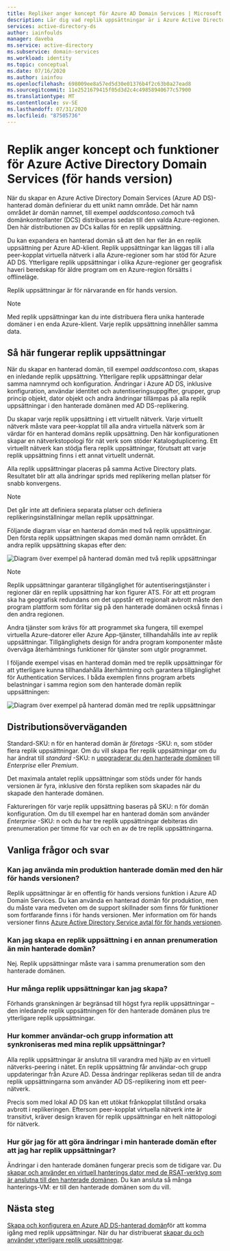 ```yaml
---
title: Repliker anger koncept för Azure AD Domain Services | Microsoft Docs
description: Lär dig vad replik uppsättningar är i Azure Active Directory Domain Services och hur de ger redundans till program som kräver identitets tjänster.
services: active-directory-ds
author: iainfoulds
manager: daveba
ms.service: active-directory
ms.subservice: domain-services
ms.workload: identity
ms.topic: conceptual
ms.date: 07/16/2020
ms.author: iainfou
ms.openlocfilehash: 698009ee8a57ed5d30e01376b4f2c63b0a27ead8
ms.sourcegitcommit: 11e2521679415f05d3d2c4c49858940677c57900
ms.translationtype: MT
ms.contentlocale: sv-SE
ms.lasthandoff: 07/31/2020
ms.locfileid: "87505736"
---
```

# <a name="replica-sets-concepts-and-features-for-azure-active-directory-domain-services-preview"></a>Replik anger koncept och funktioner för Azure Active Directory Domain Services (för hands version)

När du skapar en Azure Active Directory Domain Services (Azure AD DS)-hanterad domän definierar du ett unikt namn område. Det här namn området är domän namnet, till exempel *aaddscontoso.com*och två domänkontrollanter (DCS) distribueras sedan till den valda Azure-regionen. Den här distributionen av DCs kallas för en replik uppsättning.

Du kan expandera en hanterad domän så att den har fler än en replik uppsättning per Azure AD-klient. Replik uppsättningar kan läggas till i alla peer-kopplat virtuella nätverk i alla Azure-regioner som har stöd för Azure AD DS. Ytterligare replik uppsättningar i olika Azure-regioner ger geografisk haveri beredskap för äldre program om en Azure-region försätts i offlineläge.

Replik uppsättningar är för närvarande en för hands version.

> [!NOTE]
> Med replik uppsättningar kan du inte distribuera flera unika hanterade domäner i en enda Azure-klient. Varje replik uppsättning innehåller samma data.

## <a name="how-replica-sets-work"></a>Så här fungerar replik uppsättningar

När du skapar en hanterad domän, till exempel *aaddscontoso.com*, skapas en inledande replik uppsättning. Ytterligare replik uppsättningar delar samma namnrymd och konfiguration. Ändringar i Azure AD DS, inklusive konfiguration, användar identitet och autentiseringsuppgifter, grupper, grup princip objekt, dator objekt och andra ändringar tillämpas på alla replik uppsättningar i den hanterade domänen med AD DS-replikering.

Du skapar varje replik uppsättning i ett virtuellt nätverk. Varje virtuellt nätverk måste vara peer-kopplat till alla andra virtuella nätverk som är värdar för en hanterad domäns replik uppsättning. Den här konfigurationen skapar en nätverkstopologi för nät verk som stöder Katalogduplicering. Ett virtuellt nätverk kan stödja flera replik uppsättningar, förutsatt att varje replik uppsättning finns i ett annat virtuellt undernät.

Alla replik uppsättningar placeras på samma Active Directory plats. Resultatet blir att alla ändringar sprids med replikering mellan platser för snabb konvergens.

> [!NOTE]
> Det går inte att definiera separata platser och definiera replikeringsinställningar mellan replik uppsättningar.

Följande diagram visar en hanterad domän med två replik uppsättningar. Den första replik uppsättningen skapas med domän namn området. En andra replik uppsättning skapas efter den:

![Diagram över exempel på hanterad domän med två replik uppsättningar](./media/concepts-replica-sets/two-replica-set-example.png)

> [!NOTE]
> Replik uppsättningar garanterar tillgänglighet för autentiseringstjänster i regioner där en replik uppsättning har kon figurer ATS. För att ett program ska ha geografisk redundans om det uppstår ett regionalt avbrott måste den program plattform som förlitar sig på den hanterade domänen också finnas i den andra regionen.
>
> Andra tjänster som krävs för att programmet ska fungera, till exempel virtuella Azure-datorer eller Azure App-tjänster, tillhandahålls inte av replik uppsättningar. Tillgänglighets design för andra program komponenter måste överväga återhämtnings funktioner för tjänster som utgör programmet.

I följande exempel visas en hanterad domän med tre replik uppsättningar för att ytterligare kunna tillhandahålla återhämtning och garantera tillgänglighet för Authentication Services. I båda exemplen finns program arbets belastningar i samma region som den hanterade domän replik uppsättningen:

![Diagram över exempel på hanterad domän med tre replik uppsättningar](./media/concepts-replica-sets/three-replica-set-example.png)

## <a name="deployment-considerations"></a>Distributionsöverväganden

Standard-SKU: n för en hanterad domän är *företags* -SKU: n, som stöder flera replik uppsättningar. Om du vill skapa fler replik uppsättningar om du har ändrat till *standard* -SKU: n [uppgraderar du den hanterade domänen](change-sku.md) till *Enterprise* eller *Premium*.

Det maximala antalet replik uppsättningar som stöds under för hands versionen är fyra, inklusive den första repliken som skapades när du skapade den hanterade domänen.

Faktureringen för varje replik uppsättning baseras på SKU: n för domän konfiguration. Om du till exempel har en hanterad domän som använder *Enterprise* -SKU: n och du har tre replik uppsättningar debiteras din prenumeration per timme för var och en av de tre replik uppsättningarna.

## <a name="frequently-asked-questions"></a>Vanliga frågor och svar

### <a name="can-i-use-my-production-managed-domain-with-this-preview"></a>Kan jag använda min produktion hanterade domän med den här för hands versionen?

Replik uppsättningar är en offentlig för hands versions funktion i Azure AD Domain Services. Du kan använda en hanterad domän för produktion, men du måste vara medveten om de support skillnader som finns för funktioner som fortfarande finns i för hands versionen. Mer information om för hands versioner finns [Azure Active Directory Service avtal för för hands versionen](https://azure.microsoft.com/support/legal/preview-supplemental-terms/).

### <a name="can-i-create-a-replica-set-in-subscription-different-from-my-managed-domain"></a>Kan jag skapa en replik uppsättning i en annan prenumeration än min hanterade domän?

Nej. Replik uppsättningar måste vara i samma prenumeration som den hanterade domänen.

### <a name="how-many-replica-sets-can-i-create"></a>Hur många replik uppsättningar kan jag skapa?

Förhands granskningen är begränsad till högst fyra replik uppsättningar – den inledande replik uppsättningen för den hanterade domänen plus tre ytterligare replik uppsättningar.

### <a name="how-does-user-and-group-information-get-synchronized-to-my-replica-sets"></a>Hur kommer användar-och grupp information att synkroniseras med mina replik uppsättningar?

Alla replik uppsättningar är anslutna till varandra med hjälp av en virtuell nätverks-peering i nätet. En replik uppsättning får användar-och grupp uppdateringar från Azure AD. Dessa ändringar replikeras sedan till de andra replik uppsättningarna som använder AD DS-replikering inom ett peer-nätverk.

Precis som med lokal AD DS kan ett utökat frånkopplat tillstånd orsaka avbrott i replikeringen. Eftersom peer-kopplat virtuella nätverk inte är transitivt, kräver design kraven för replik uppsättningar en helt nättopologi för nätverk.

### <a name="how-do-i-make-changes-in-my-managed-domain-after-i-have-replica-sets"></a>Hur gör jag för att göra ändringar i min hanterade domän efter att jag har replik uppsättningar?

Ändringar i den hanterade domänen fungerar precis som de tidigare var. Du [skapar och använder en virtuell hanterings dator med de RSAT-verktyg som är anslutna till den hanterade domänen](tutorial-create-management-vm.md). Du kan ansluta så många hanterings-VM: er till den hanterade domänen som du vill.

## <a name="next-steps"></a>Nästa steg

[Skapa och konfigurera en Azure AD DS-hanterad domän][tutorial-create-advanced]för att komma igång med replik uppsättningar. När du har distribuerat [skapar du och använder ytterligare replik uppsättningar][create-replica-set].

<!-- LINKS - INTERNAL -->
[tutorial-create-advanced]: tutorial-create-instance-advanced.md
[create-replica-set]: tutorial-create-replica-set.md
